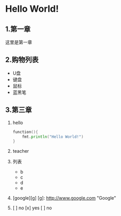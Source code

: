 # Hello World!

## 1.第一章
这里是第一章

## 2.购物列表
- U盘
- 键盘
- 鼠标
- 蓝黑笔

## 3.第三章

1. hello 

    ```go
    function(){
        fmt.println("Hello World!")
    }
    ```

2. teacher
3. 列表
   - b
   - c
   - d
   - e
4. [google][g]
[g]: http://www.google.com "Google"
5. [ ] no
   [x] yes
   [ ] no

